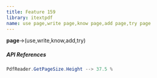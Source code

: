 ```yaml
---
title: Feature 159
library: itextpdf
name: use page,write page,know page,add page,try page
---
```


**page**->(use,write,know,add,try)

##### API References

```java
PdfReader.GetPageSize.Height --> 37.5 %
```
